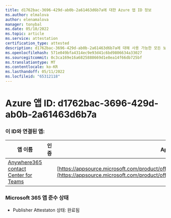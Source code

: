 ```yaml
---
title: d1762bac-3696-429d-ab0b-2a61463d6b7a에 대한 Azure 앱 ID 정보
ms.author: elmalova
author: elenamalova
manager: tonybal
ms.date: 05/10/2022
ms.topic: article
ms.service: attestation
certification_type: attested
description: d1762bac-3696-429d-ab0b-2a61463d6b7a에 대해 사용 가능한 모든 보안 및 규정 준수 정보입니다.
ms.openlocfilehash: 571e049bfa4314ec9e93d41c6bd9806634a33027
ms.sourcegitcommit: 0c3ca169e16a6825888669d1e8ea14f66db725bf
ms.translationtype: MT
ms.contentlocale: ko-KR
ms.lasthandoff: 05/11/2022
ms.locfileid: "65312118"
---
```

# <a name="azure-app-id-d1762bac-3696-429d-ab0b-2a61463d6b7a"></a>Azure 앱 ID: d1762bac-3696-429d-ab0b-2a61463d6b7a


### <a name="apps-associated-with-this-id"></a>이 ID와 연결된 앱:
| **앱 이름** | **인증** | **AppSource에서 보기** |
|--------------|---------------|-----------------------|
| [Anywhere365 contact Center for Teams](../forward/workstreampeople.anywhere365contactcenterforteams.md) |  | [https://appsource.microsoft.com/product/office/workstreampeople.anywhere365contactcenterforteams](https://appsource.microsoft.com/product/office/workstreampeople.anywhere365contactcenterforteams) |

### <a name="microsoft-365-app-compliance-status"></a>Microsoft 365 앱 준수 상태
- Publisher Attestaton 상태: 완료됨

